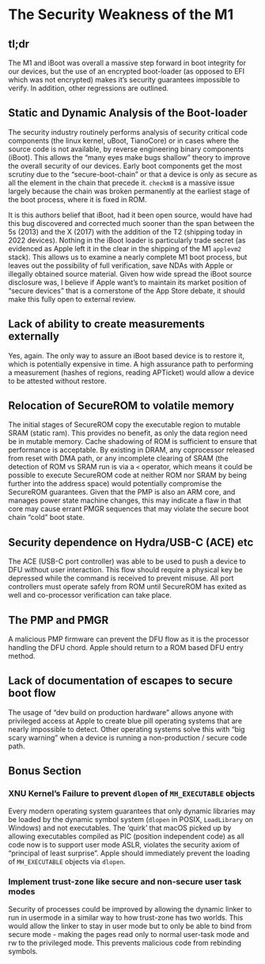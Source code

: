 # The Security Weakness of the M1

## tl;dr

The M1 and iBoot was overall a massive step forward in boot integrity for our devices, but the use of an encrypted
boot-loader (as opposed to EFI which was not encrypted) makes it’s security guarantees impossible to verify.  In
addition, other regressions are outlined.

## Static and Dynamic Analysis of the Boot-loader

The security industry routinely performs analysis of security critical code components (the linux kernel, uBoot,
TianoCore) or in cases where the source code is not available, by reverse engineering binary components (iBoot).  This
allows the “many eyes make bugs shallow” theory to improve the overall security of our devices.  Early boot components
get the most scrutiny due to the “secure-boot-chain” or that a device is only as secure as all the element in the
chain that precede it.  `checkm8` is a massive issue largely because the chain was broken permanently at the earliest
stage of the boot process, where it is fixed in ROM.

It is this authors belief that iBoot, had it been open source, would have had this bug discovered and corrected much
sooner than the span between the 5s (2013) and the X (2017) with the addition of the T2 (shipping today in 2022
devices).  Nothing in the iBoot loader is particularly trade secret (as evidenced as Apple left it in the clear in
the shipping of the M1 `applevm2` stack).  This allows us to examine a nearly complete M1 boot process, but leaves
out the possibility of full verification, save NDAs with Apple or illegally obtained source material.  Given how wide
spread the iBoot source disclosure was, I believe if Apple want’s to maintain its market position of “secure
devices” that is a cornerstone of the App Store debate, it should make this fully open to external review.

## Lack of ability to create measurements externally

Yes, again.  The only way to assure an iBoot based device is to restore it, which is potentially expensive in
time.  A high assurance path to performing a measurement (hashes of regions, reading APTicket) would allow a
device to be attested without restore.

## Relocation of SecureROM to volatile memory

The initial stages of SecureROM copy the executable region to mutable SRAM (static ram).  This provides no benefit, as
only the data region need be in mutable memory.  Cache shadowing of ROM is sufficient to ensure that performance is
acceptable.  By existing in DRAM, any coprocessor released from reset with DMA path, or any incomplete clearing of
SRAM (the detection of ROM vs SRAM run is via a `<` operator, which means it could be possible to execute SecureROM
code at neither ROM nor SRAM by being further into the address space) would potentially compromise the SecureROM
guarantees.  Given that the PMP is also an ARM core, and manages power state machine changes, this may indicate a
flaw in that core may cause errant PMGR sequences that may violate the secure boot chain “cold” boot state.

## Security dependence on Hydra/USB-C (ACE) etc

The ACE (USB-C port controller) was able to be used to push a device to DFU without user interaction.  This flow
should require a physical key be depressed while the command is received to prevent misuse.  All port controllers
must operate safely from ROM until SecureROM has exited as well and co-processor verification can take place.

## The PMP and PMGR

A malicious PMP firmware can prevent the DFU flow as it is the processor handling the DFU chord.  Apple should
return to a ROM based DFU entry method.

## Lack of documentation of escapes to secure boot flow

The usage of “dev build on production hardware” allows anyone with privileged access at Apple to create blue pill
operating systems that are nearly impossible to detect.  Other operating systems solve this with “big scary warning”
when a device is running a non-production / secure code path.

## Bonus Section

### XNU Kernel’s Failure to prevent `dlopen` of `MH_EXECUTABLE` objects

Every modern operating system guarantees that only dynamic libraries may be loaded by the dynamic symbol
system (`dlopen` in POSIX, `LoadLibrary` on Windows) and not executables.  The ‘quirk’ that macOS picked up by
allowing executables compiled as PIC (position independent code) as all code now is to support user mode ASLR,
violates the security axiom of “principal of least surprise”.  Apple should immediately prevent the loading
of `MH_EXECUTABLE` objects via `dlopen`.

### Implement trust-zone like secure and non-secure user task modes

Security of processes could be improved by allowing the dynamic linker to run in usermode in a similar way to how
trust-zone has two worlds.  This would allow the linker to stay in user mode but to only be able to bind from
secure mode - making the pages read only to normal user-task mode and rw to the privileged mode.  This prevents
malicious code from rebinding symbols.

